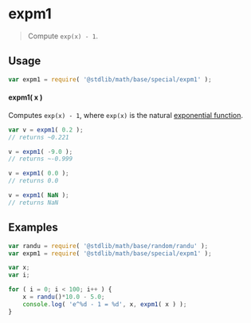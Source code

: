 # expm1

> Compute `exp(x) - 1`.

<section class="usage">

## Usage

``` javascript
var expm1 = require( '@stdlib/math/base/special/expm1' );
```

#### expm1( x )

Computes `exp(x) - 1`, where `exp(x)` is the natural [exponential function][exponential-function].

``` javascript
var v = expm1( 0.2 );
// returns ~0.221

v = expm1( -9.0 );
// returns ~-0.999

v = expm1( 0.0 );
// returns 0.0

v = expm1( NaN );
// returns NaN
```

</section>

<!-- /.usage -->


<section class="examples">

## Examples

``` javascript
var randu = require( '@stdlib/math/base/random/randu' );
var expm1 = require( '@stdlib/math/base/special/expm1' );

var x;
var i;

for ( i = 0; i < 100; i++ ) {
    x = randu()*10.0 - 5.0;
    console.log( 'e^%d - 1 = %d', x, expm1( x ) );
}
```

</section>

<!-- /.examples -->


<section class="links">

[exponential-function]: https://en.wikipedia.org/wiki/Exponential_function

</section>

<!-- /.links -->
